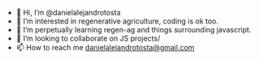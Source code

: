 - 👋 Hi, I’m @danielalejandrotosta
- 👀 I’m interested in regenerative agriculture, coding is ok too. 
- 🌱 I’m perpetually learning regen-ag and things surrounding javascript.
- 💞️ I’m looking to collaborate on JS projects/
- 📫 How to reach me danielalejandrotosta@gmail.com

<!---
danielalejandrotosta/danielalejandrotosta is a ✨ special ✨ repository because its `README.md` (this file) appears on your GitHub profile.
You can click the Preview link to take a look at your changes.
--->
